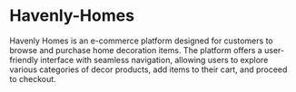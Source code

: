 # Havenly-Homes
Havenly Homes is an e-commerce platform designed for customers to browse and purchase home decoration items. The platform offers a user-friendly interface with seamless navigation, allowing users to explore various categories of decor products, add items to their cart, and proceed to checkout. 

